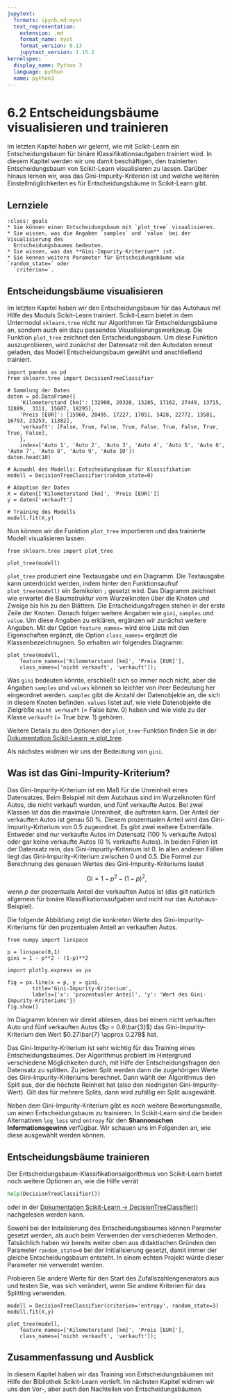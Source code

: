 ```yaml
---
jupytext:
  formats: ipynb,md:myst
  text_representation:
    extension: .md
    format_name: myst
    format_version: 0.13
    jupytext_version: 1.15.2
kernelspec:
  display_name: Python 3
  language: python
  name: python3
---
```


# 6.2 Entscheidungsbäume visualisieren und trainieren

Im letzten Kapitel haben wir gelernt, wie mit Scikit-Learn ein Entscheidungsbaum
für binäre Klassifikationsaufgaben trainiert wird. In diesem Kapitel werden wir
uns damit beschäftigen, den trainierten Entscheidungsbaum von Scikit-Learn
visualisieren zu lassen. Darüber hinaus lernen wir, was das
Gini-Impurity-Kriterion ist und welche weiteren Einstellmöglichkeiten es für
Entscheidungsbäume in Scikit-Learn gibt.


## Lernziele

```{admonition} Lernziele
:class: goals
* Sie können einen Entscheidungsbaum mit `plot_tree` visualisieren.
* Sie wissen, was die Angaben `samples` und `value` bei der Visualisierung des
  Entscheidungsbaumes bedeuten.
* Sie wissen, was das **Gini-Impurity-Kriterium** ist.
* Sie kennen weitere Parameter für Entscheidungsbäume wie `random_state=` oder
  `criterion=`.
```


## Entscheidungsbäume visualisieren

Im letzten Kapitel haben wir den Entscheidungsbaum für das Autohaus mit Hilfe
des Moduls Scikit-Learn trainiert. Scikit-Learn bietet in dem Untermodul
`sklearn.tree` nicht nur Algorithmen für Entscheidungsbäume an, sondern auch ein
dazu passendes Visualisierungswerkzeug. Die Funktion `plot_tree` zeichnet den
Entscheidungsbaum. Um diese Funktion auszuprobieren, wird zunächst der Datensatz
mit den Autodaten erneut geladen, das Modell Entscheidungsbaum gewählt und
anschließend trainiert.

```{code-cell} ipython3
import pandas as pd 
from sklearn.tree import DecisionTreeClassifier

# Sammlung der Daten 
daten = pd.DataFrame({
    'Kilometerstand [km]': [32908, 20328, 13285, 17162, 27449, 13715, 32889,  3111, 15607, 18295],
    'Preis [EUR]': [15960, 20495, 17227, 17851, 5428, 22772, 13581, 16793, 23253, 11382],
    'verkauft': [False, True, False, True, False, True, False, True, True, False],
    },
    index=['Auto 1', 'Auto 2', 'Auto 3', 'Auto 4', 'Auto 5', 'Auto 6', 'Auto 7', 'Auto 8', 'Auto 9', 'Auto 10'])
daten.head(10)

# Auswahl des Modells: Entscheidungsbaum für Klassifikation
modell = DecisionTreeClassifier(random_state=0)

# Adaption der Daten
X = daten[['Kilometerstand [km]', 'Preis [EUR]']]
y = daten['verkauft']

# Training des Modells
modell.fit(X,y)
```

Nun können wir die Funktion `plot_tree` importieren und das trainierte Modell
visualisieren lassen.

```{code-cell} ipython3
from sklearn.tree import plot_tree

plot_tree(modell)
```

`plot_tree` produziert eine Textausgabe und ein Diagramm. Die Textausgabe kann
unterdrückt werden, indem hinter den Funktionsaufruf `plot_tree(modell)` ein
Semikolon `;` gesetzt wird. Das Diagramm zeichnet wie erwartet die Baumstruktur
vom Wurzelknoten über die Knoten und Zweige bis hin zu den Blättern. Die
Entscheidungsfragen stehen in der erste Zeile der Knoten. Danach folgen weitere
Angaben wie `gini`, `samples` und `value`. Um diese Angaben zu erklären,
ergänzen wir zunächst weitere Angaben. Mit der Option `feature_names=` wird eine
Liste mit den Eigenschaften ergänzt, die Option `class_names=` ergänzt die
Klassenbezeichnugnen. So erhalten wir folgendes Diagramm:

```{code-cell} ipython3
plot_tree(modell, 
    feature_names=['Kilometerstand [km]', 'Preis [EUR]'],
    class_names=['nicht verkauft', 'verkauft']);
```

Was `gini` bedeuten könnte, erschließt sich so immer noch nicht, aber die
Angaben `samples` und `values` können so leichter von ihrer Bedeutung her
eingeordnet werden. `samples` gibt die Anzahl der Datenobjekte an, die sich in
diesem Knoten befinden. `values` listet auf, wie viele Datenobjekte die
Zielgröße `nicht verkauft` (= False bzw. 0) haben und wie viele zu der Klasse
`verkauft` (= True bzw. 1) gehören. 

Weitere Details zu den Optionen der `plot_tree`-Funktion finden Sie in der
[Dokumentation Scikit-Learn →
plot_tree](https://scikit-learn.org/stable/modules/generated/sklearn.tree.plot_tree.html).

Als nächstes widmen wir uns der Bedeutung von `gini`.


## Was ist das Gini-Impurity-Kriterium?

Das Gini-Impurity-Kriterium ist ein Maß für die Unreinheit eines Datensatzes.
Beim Beispiel mit dem Autohaus sind im Wurzelknoten fünf Autos, die nicht
verkauft wurden, und fünf verkaufte Autos. Bei zwei Klassen ist das die maximale
Unreinheit, die auftreten kann. Der Anteil der verkauften Autos ist genau 50 %.
Diesem prozentualen Anteil wird das Gini-Impurity-Kriterium von 0.5 zugeordnet.
Es gibt zwei weitere Extremfälle. Entweder sind nur verkaufte Autos im Datensatz
(100 % verkaufte Autos) oder gar keine verkaufte Autos (0 % verkaufte Autos). In
beiden Fällen ist der Datensatz rein, das Gini-Impurity-Kriterium ist 0. In
allen anderen Fällen liegt das Gini-Impurity-Kriterium zwischen 0 und 0.5. Die
Formel zur Berechnung des genauen Wertes des Gini-Impurity-Kriteriums lautet

$$\text{GI} = 1 - p^2 - (1-p)^2,$$

wenn $p$ der prozentuale Anteil der verkauften Autos ist (das gilt natürlich
allgemein für binäre Klassifikationsaufgaben und nicht nur das
Autohaus-Beispiel).
 
Die folgende Abbildung zeigt die konkreten Werte des Gini-Impurity-Kriteriums
für den prozentualen Anteil an verkauften Autos.

```{code-cell} ipython3
from numpy import linspace

p = linspace(0,1)
gini = 1 - p**2 - (1-p)**2

import plotly.express as px

fig = px.line(x = p, y = gini,
        title='Gini-Impurity-Kriterium',
        labels={'x': 'prozentualer Anteil', 'y': 'Wert des Gini-Impurity-Kriteriums'})
fig.show()
```

Im Diagramm können wir direkt ablesen, dass bei einem nicht verkauften Auto und
fünf verkauften Autos ($p = 0.8\bar{3}$) das Gini-Impurity-Kriterium den Wert
$0.27\bar{7} \approx 0.278$ hat.

Das Gini-Impurity-Kriterium ist sehr wichtig für das Training eines
Entscheidungsbaumes. Der Algorithmus probiert im Hintergrund verschiedene
Möglichkeiten durch, mit Hilfe der Entscheidungsfragen den Datensatz zu
splitten. Zu jedem Split werden dann die zugehörigen Werte des
Gini-Impurity-Kriteriums berechnet. Dann wählt der Algorithmus den Split aus,
der die höchste Reinheit hat (also den niedrigsten Gini-Impurity-Wert). Gilt das
für mehrere Splits, dann wird zufällig ein Split ausgewählt.  

Neben dem Gini-Impurity-Kriterium gibt es noch weitere Bewertungsmaße, um einen
Entscheidungsbaum zu trainieren. In Scikit-Learn sind die beiden Alternativen
`log_less` und `entropy` für den **Shannonschen Informationsgewinn** verfügbar.
Wir schauen uns im Folgenden an, wie diese ausgewählt werden können.


## Entscheidungsbäume trainieren

Der Entscheidungsbaum-Klassifikationsalgorithmus von Scikit-Learn bietet noch
weitere Optionen an, wie die Hilfe verrät

```python
help(DecisionTreeClassifier())
```

oder in der [Dokumentation Scikit-Learn → DecisionTreeClassifier()](https://scikit-learn.org/stable/modules/generated/sklearn.tree.DecisionTreeClassifier.html#sklearn.tree.DecisionTreeClassifier) nachgelesen werden kann.

Sowohl bei der Initalisierung des Entscheidungsbaumes können Parameter gesetzt
werden, als auch beim Verwenden der verschiedenen Methoden. Tatsächlich haben
wir bereits weiter oben aus didaktischen Gründen den Parameter `random_state=0`
bei der Initialisierung gesetzt, damit immer der gleiche Entscheidungsbaum
entsteht. In einem echten Projekt würde dieser Parameter nie verwendet werden.

Probieren Sie andere Werte für den Start des Zufallszahlengenerators aus und
testen Sie, was sich verändert, wenn Sie andere Kriterien für das Splitting
verwenden.

```{code-cell} ipython3
modell = DecisionTreeClassifier(criterion='entropy', random_state=3)
modell.fit(X,y)

plot_tree(modell, 
    feature_names=['Kilometerstand [km]', 'Preis [EUR]'],
    class_names=['nicht verkauft', 'verkauft']);
```

## Zusammenfassung und Ausblick

In diesem Kapitel haben wir das Training von Entscheidungsbäumen mit Hilfe der
Bibliothek Scikit-Learn vertieft. Im nächsten Kapitel widmen wir uns den Vor-,
aber auch den Nachteilen von Entscheidungsbäumen.
